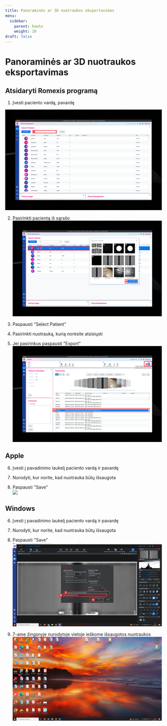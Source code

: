 ```yaml
---
title: Panoraminės ar 3D nuotraukos eksportavimas
menu:
  sidebar:
    parent: howto
    weight: 10
draft: false
---
```


# Panoraminės ar 3D nuotraukos eksportavimas

## Atsidaryti Romexis programą

1. Įvesti paciento vardą, pavardę  
<img src="./photos/romexis/romex-export-1.png" alt="Image 1" />

2. Pasirinkti pacientą iš sąrašo  
![](./photos/romexis/romex-export-2.png)

3. Paspausti "Select Patient"

4. Pasirinkti nuotrauką, kurią norėsite atsisiųsti

5. Jei pasirinkus paspausti "Export"  
![](./photos/romexis/romex-export-3.png)

## Apple

6. Įvesti į pavadinimo laukelį paciento vardą ir pavardę

7. Nurodyti, kur norite, kad nuotrauka būtų išsaugota

8. Paspausti "Save"  
![](./static/photos/romexis/romex-export-4.png)

## Windows

6. Įvesti į pavadinimo laukelį paciento vardą ir pavardę

7. Nurodyti, kur norite, kad nuotrauka būtų išsaugota

8. Paspausti "Save"  
![](./photos/romexis/romex-export-5.png)

9. 7-ame žingsnyje nurodytoje vietoje ieškome išsaugotos nuotraukos  
![](./photos/romexis/romex-export-6.png)

